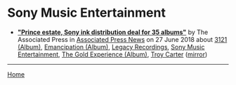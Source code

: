# Sony Music Entertainment

 - [**"Prince estate, Sony ink distribution deal for 35 albums"**](https://www.apnews.com/3f346190027d4601a34fa81f7cf165a2) by The Associated Press in [Associated Press News](https://www.apnews.com/) on 27 June 2018 about [3121 (Album)](https://bjmdotnet.github.io/pr1nc3/topics/album/3121/), [Emancipation (Album)](https://bjmdotnet.github.io/pr1nc3/topics/album/emancipation/), [Legacy Recordings](https://bjmdotnet.github.io/pr1nc3/topics/legacy-recordings/), [Sony Music Entertainment](https://bjmdotnet.github.io/pr1nc3/topics/sony-music-entertainment/), [The Gold Experience (Album)](https://bjmdotnet.github.io/pr1nc3/topics/album/the-gold-experience/), [Troy Carter](https://bjmdotnet.github.io/pr1nc3/topics/troy-carter/) ([mirror](https://web.archive.org/web/*/https://www.apnews.com/3f346190027d4601a34fa81f7cf165a2))

----

[Home](../)

